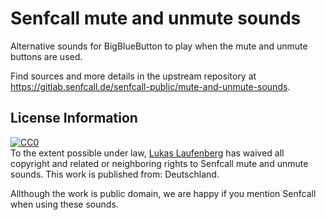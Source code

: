# Senfcall mute and unmute sounds

Alternative sounds for BigBlueButton to play when the mute and unmute buttons are used.

Find sources and more details in the upstream repository at https://gitlab.senfcall.de/senfcall-public/mute-and-unmute-sounds.

## License Information
 
<p xmlns:dct="http://purl.org/dc/terms/" xmlns:vcard="http://www.w3.org/2001/vcard-rdf/3.0#">
  <a rel="license"
     href="http://creativecommons.org/publicdomain/zero/1.0/">
    <img src="http://i.creativecommons.org/p/zero/1.0/88x31.png" style="border-style: none;" alt="CC0" />
  </a>
  <br />
  To the extent possible under law,
  <a rel="dct:publisher"
     href="https://gitlab.senfcall.de/senfcall-public/mute-and-unmute-sounds">
    <span property="dct:title">Lukas Laufenberg</span></a>
  has waived all copyright and related or neighboring rights to
  <span property="dct:title">Senfcall mute and unmute sounds</span>.
This work is published from:
<span property="vcard:Country" datatype="dct:ISO3166"
      content="DE" about="https://gitlab.senfcall.de/senfcall-public/mute-and-unmute-sounds">
  Deutschland</span>.
</p>

Allthough the work is public domain, we are happy if you mention Senfcall when using these sounds.
